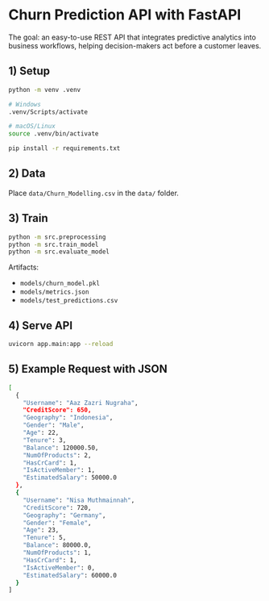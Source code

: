 # Churn Prediction API with FastAPI
The goal: an easy-to-use REST API that integrates predictive analytics into business workflows, helping decision-makers act before a customer leaves.

## 1) Setup

```bash
python -m venv .venv

# Windows
.venv/Scripts/activate

# macOS/Linux
source .venv/bin/activate

pip install -r requirements.txt
````

## 2) Data

Place `data/Churn_Modelling.csv` in the `data/` folder.

## 3) Train

```bash
python -m src.preprocessing
python -m src.train_model
python -m src.evaluate_model
```

Artifacts:

- `models/churn_model.pkl`
- `models/metrics.json`
- `models/test_predictions.csv`

## 4) Serve API

```bash
uvicorn app.main:app --reload
```

## 5) Example Request with JSON

```bash
[
  {
    "Username": "Aaz Zazri Nugraha",
    "CreditScore": 650,
    "Geography": "Indonesia",
    "Gender": "Male",
    "Age": 22,
    "Tenure": 3,
    "Balance": 120000.50,
    "NumOfProducts": 2,
    "HasCrCard": 1,
    "IsActiveMember": 1,
    "EstimatedSalary": 50000.0
  },
  {
    "Username": "Nisa Muthmainnah",
    "CreditScore": 720,
    "Geography": "Germany",
    "Gender": "Female",
    "Age": 23,
    "Tenure": 5,
    "Balance": 80000.0,
    "NumOfProducts": 1,
    "HasCrCard": 1,
    "IsActiveMember": 0,
    "EstimatedSalary": 60000.0
  }
]
```
